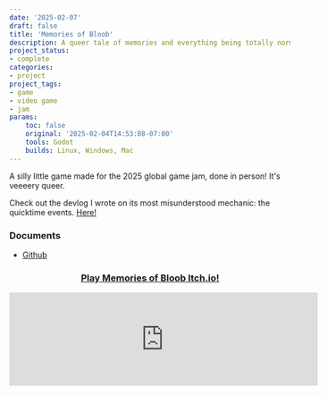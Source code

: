 ```yaml
---
date: '2025-02-07'
draft: false
title: 'Memories of Bloob'
description: A queer tale of memories and everything being totally normal with nothing bad ever happening ever.
project_status: 
- complete 
categories:
- project
project_tags:
- game
- video game
- jam
params:
    toc: false
    original: '2025-02-04T14:53:08-07:00' 
    tools: Godot
    builds: Linux, Windows, Mac
---
```


A silly little game made for the 2025 global game jam, done in person! It's veeeery queer. 

Check out the devlog I wrote on its most misunderstood mechanic: the quicktime events. [Here!](/blog/bloob-devlog)

### Documents
- [Github](https://github.com/Fireye04/GlobalJam2025)

<div class="itch-button">
            <h3>
                <center><a href="https://fireye.itch.io/split-non-gmtk-version" target="_blank">Play Memories of Bloob Itch.io!</a>
                </center>
            </h3>
            </div>

<iframe class="itch-iframe" frameborder="0" src="https://itch.io/embed/3277211?bg_color=222222&amp;fg_color=eeeeee&amp;border_color=363636" width="552" height="167"><a href="https://fireye.itch.io/the-memories-of-bloob">The Memories of Bloob by Fireye, rebornrival, ThatEmmaR.</a></iframe>
